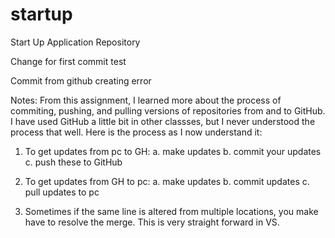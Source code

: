 # startup
Start Up Application Repository

Change for first commit test

Commit from github creating error

Notes:
From this assignment, I learned more about the process of commiting, pushing, and pulling versions of repositories from and to GitHub. I have used GitHub a little bit in other classses, but I never understood the process that well. Here is the process as I now understand it:

1. To get updates from pc to GH:
    a. make updates
    b. commit your updates
    c. push these to GitHub

2. To get updates from GH to pc:
    a. make updates
    b. commit updates
    c. pull updates to pc

3. Sometimes if the same line is altered from multiple locations, you make have to resolve the merge. This is very straight forward in VS. 